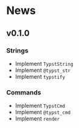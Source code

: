 
# News

## v0.1.0

### Strings

- Implement `TypstString`
- Implement `@typst_str`
- Implement `typstify`

### Commands
- Implement `TypstCmd`
- Implement `@typst_cmd`
- Implement `render`
